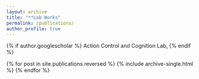 ```yaml
---
layout: archive
title: "**Lab Works"
permalink: /publications/
author_profile: true
---
```


{% if author.googlescholar %}
 Action Control and Cognition Lab<u><a href="{{https://actioncontrolcognitionlaboratory.wordpress.com/}}"></a>.</u>
{% endif %}


{% for post in site.publications reversed %}
  {% include archive-single.html %}
{% endfor %}
